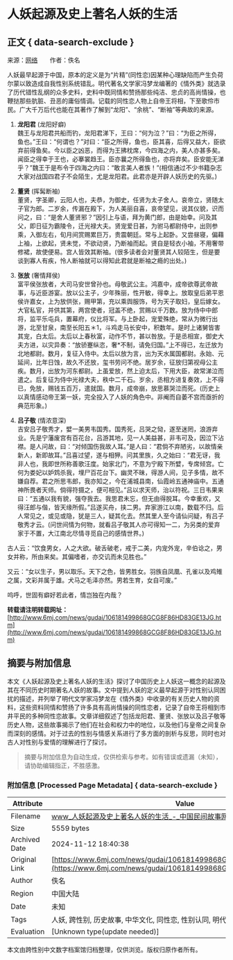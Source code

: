 # 人妖起源及史上著名人妖的生活

## 正文 { data-search-exclude }


来源：[网络](http://www.1mkt.net/)　　作者：佚名

人妖最早起源于中国，原本的定义是为“片精”(同性恋)因某种心理缺陷而产生负荷尔蒙以致造成自我性别系统错乱。明代著名文学家冯梦龙编著的《情外类》就选录了历代错性乱纲的众多史料，史料中既同情和赞扬那些纯洁、忠贞的高尚情操，也鞭挞那些肮脏、丑恶的庸俗情调。记载的同性恋人物上自帝王将相，下至歌伶市民。广大千万后代也能在其著作了解到“龙阳”、“余桃”、“断袖”等典故的来源。

1. **龙阳君** (龙阳好癖)  
   魏王与龙阳君共船而钓，龙阳君涕下，王曰：“何为泣？”曰：“为臣之所得，鱼也。”王曰：“何谓也？”对曰：“臣之所得，鱼也，臣其喜，后得又益大，臣欲弃前得鱼矣。今以臣之凶恶，而得为王拂枕席，今四海之内，美人亦甚多矣。闻臣之得幸于王也，必搴裳趋王。臣亦曩之所得鱼也，亦将弃矣。臣安能无涕乎？”魏王于是布令于四海之内曰：“敢言美人者族！”(相信通过不少书籍杂志大家对战国四君子不会陌生，尤是龙阳君。此君亦是开辟人妖历史的先驱。)

2. **董贤** (挥髯断袖)  
   董贤，字圣卿，云阳人也，夫恭，为御史，任贤为太子舍人。哀帝立，贤随太子官为郎。二岁余，传漏在殿下，为人美丽自喜，哀帝望见，说其仪貌，识而问之，曰：“是舍人董贤邪？”因引上与语，拜为黄门郎，由是始幸。问及其父，即日征为霸陵令，迁光禄大夫。贤宠爱日甚，为驸马都尉侍中，出则参乘，入御左右，旬月间赏赐累巨万，贵震朝廷。常与上起卧。又尝昼寝，偏藉上袖，上欲起，贤未觉，不欲动贤，乃断袖而起。贤自是轻衣小袖，不用奢带修裙，故使便易。宫人皆效其断袖。(很多读者会对董贤其人较陌生，但是要谈到寡人有疾，怜人断袖就可以得知此君就是断袖之瘾的出处。)

3. **张放** (奢情拜侯)  
   富平侯张放者，大司马安世曾孙也。母敬武公主。鸿嘉中，成帝欲尊武帝故事，与近臣游宴。放以公主子，少年殊丽，性开敏，得幸上。放取皇后弟平恩侯许嘉女，上为放供张，赐甲第，充以乘舆服饰，号为天子取妇，皇后嫁女。大官私官，并供其第，两宫使者，冠盖不绝，赏赐以千万数。放为侍中中郎将，监平乐屯兵，置幕府，仪比将军。与上卧起，宠爱殊绝，常从为微行出游，北至甘泉，南至长阳五＊1，斗鸡走马长安中，积数年。是时上诸舅皆害其宠，白太后。太后以上春秋富，动作不节，甚以咎放。于是丞相宣，御史大夫方进，以灾异奏：“放骄蹇纵恣，奢\*不制，请免归国。”上不得已，左迁放为北地都尉。数月，复征入侍中。太后以放为言，出为天水属国都尉。永始、元延间，比年日蚀，故久不还放，玺书劳问不绝。居岁余，征放归第视母公主疾。数月，出放为河东都尉。上虽爱放，然上迫太后，下用大臣，故常涕泣而遣之。后复征为侍中光禄大夫，秩中二千石。岁余，丞相方进复奏效，上不得已，免放，赐钱五百万，遣就国。数月，成帝崩，放思慕哭泣而死。(历史上以真情感动帝王第一妖，完全投入了人妖的角色中。非阉而自萎不宫而亟折的典范形象。)

4. **吕子敬** (情浓意深)  
   吉安吕子敬秀才，嬖一美男韦国秀。国秀死，吕哭之恸，遂至迷罔，浪游弃业。先是宁藩废宫有百花台，吕游其地，见一人美益甚，非韦可及，因泣下沾襟。是人问故，曰：“对倾国伤我故人耳。”是人曰：“君倘不弃陋劣，以故情亲新人，新即故耳。”吕喜过望，遂与相狎。问其里族，久之始曰：“君无讶，我非人也，我即世所称善歌汪度。始家北门，不意为宁殿下所嬖，专席倾宫。亡何为娄妃以妒鸩杀我，埋尸百花台下。幽灵不昧，得游人间，见子多情，故不嫌自荐。君之所思韦郎，我亦知之，今在浦城县南，仙霞岭五通神庙中。五通神所畏者天师。倘得符摄之，便可相见。”吕以求天师，治以符祝。三日韦果来曰：“五通以我有貌，强夺我去。我思君未忘，但无由得脱耳。今幸重欢，又得汪郎与偕，皆天缘所假。”吕遂买舟，挟二男。弃家游江以南，数载不归。后人常见之，或见或隐，犹是三人，疑其化去。然其里人至今请仙问疑，有吕子敬秀才云。(问世间情为何物，就看吕子敬其人亦可得知一二，为另类的爱弃家于不置，大江南北尽情寻觅自己的感情世界。)

古人云：“饮食男女，人之大欲。破舌破老，戒于二美，内宠外宠，辛伯谂之，男女并称，所由来矣。其偏嗜者，亦交讥而未见胜也。”

又云：“女以生子，男以取乐。天下之色，皆男胜女。羽族自凤凰、孔雀以及鸡雉之属，文彩并属于雄。犬马之毛泽亦然。男若生育，女自可废。”

呜呼，世固有癖好若此者，情岂独在内哉？

**转载请注明转载网址：** [http://www.6mj.com/news/gudai/106181499868GCG8F86HD83GE13JG.htm](http://www.6mj.com/news/gudai/106181499868GCG8F86HD83GE13JG.htm)

## 摘要与附加信息

<!-- tcd_abstract -->
本文《人妖起源及史上著名人妖的生活》探讨了中国历史上人妖这一概念的起源及其在不同历史时期著名人妖的故事。文中提到人妖的定义最早起源于对性别认同困扰的描述，并列举了明代文学家冯梦龙在《情外类》中收录的有关历史人物的资料，这些资料同情和赞扬了许多具有高尚情操的同性恋者，记录了自帝王将相到市井平民的多种同性恋故事。文章详细叙述了包括龙阳君、董贤、张放以及吕子敬等历史人物，这些故事揭示了他们在社会和权力中的地位，以及他们与皇帝之间复杂而深刻的感情。对于过去的性别与情感关系进行了多方面的剖析与反思，同时也对古人对性别与爱情的理解进行了探讨。
<!-- tcd_abstract_end -->

> 摘要与附加信息为自动生成，仅供检索与参考。如有错误或遗漏（未知），请协助编辑指正，不胜感激。

### 附加信息 [Processed Page Metadata] { data-search-exclude }

| Attribute       | Value                                  |
|-----------------|----------------------------------------|
| Filename        | www_人妖起源及史上著名人妖的生活_-_中国民间故事网.md                             |
| Size            | 5559 bytes                           |
| Archived Date   | 2024-11-12 18:40:38                             |
| Original Link   | [https://www.6mj.com/news/gudai/106181499868GCG8F86HD83GE13JG.htm](https://www.6mj.com/news/gudai/106181499868GCG8F86HD83GE13JG.htm)                       |
| Author          | 佚名                               |
| Region          | 中国大陆                               |
| Date            | 未知                                 |
| Tags            | 人妖, 跨性别, 历史故事, 中华文化, 同性恋, 性别认同, 明代文学                                 |
| Evaluation            | [Unknown type(update needed)]                                 |
<!-- tcd_table_end -->

本文由跨性别中文数字档案馆归档整理，仅供浏览。版权归原作者所有。
